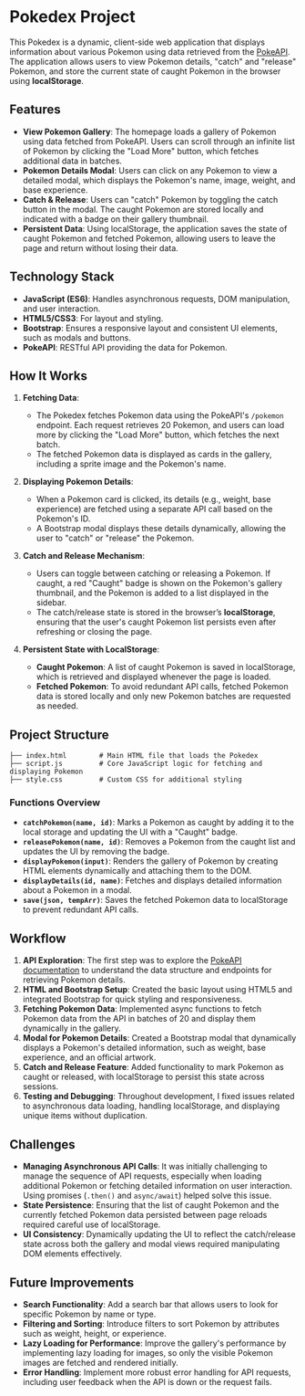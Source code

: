 # Pokedex Project

This Pokedex is a dynamic, client-side web application that displays information about various Pokemon using data retrieved from the [PokeAPI](https://pokeapi.co/). The application allows users to view Pokemon details, "catch" and "release" Pokemon, and store the current state of caught Pokemon in the browser using **localStorage**. 

## Features

- **View Pokemon Gallery**: The homepage loads a gallery of Pokemon using data fetched from PokeAPI. Users can scroll through an infinite list of Pokemon by clicking the "Load More" button, which fetches additional data in batches.
- **Pokemon Details Modal**: Users can click on any Pokemon to view a detailed modal, which displays the Pokemon's name, image, weight, and base experience.
- **Catch & Release**: Users can "catch" Pokemon by toggling the catch button in the modal. The caught Pokemon are stored locally and indicated with a badge on their gallery thumbnail.
- **Persistent Data**: Using localStorage, the application saves the state of caught Pokemon and fetched Pokemon, allowing users to leave the page and return without losing their data.

## Technology Stack

- **JavaScript (ES6)**: Handles asynchronous requests, DOM manipulation, and user interaction.
- **HTML5/CSS3**: For layout and styling.
- **Bootstrap**: Ensures a responsive layout and consistent UI elements, such as modals and buttons.
- **PokeAPI**: RESTful API providing the data for Pokemon.

## How It Works

1. **Fetching Data**:
    - The Pokedex fetches Pokemon data using the PokeAPI's `/pokemon` endpoint. Each request retrieves 20 Pokemon, and users can load more by clicking the "Load More" button, which fetches the next batch.
    - The fetched Pokemon data is displayed as cards in the gallery, including a sprite image and the Pokemon's name.

2. **Displaying Pokemon Details**:
    - When a Pokemon card is clicked, its details (e.g., weight, base experience) are fetched using a separate API call based on the Pokemon's ID.
    - A Bootstrap modal displays these details dynamically, allowing the user to "catch" or "release" the Pokemon.

3. **Catch and Release Mechanism**:
    - Users can toggle between catching or releasing a Pokemon. If caught, a red "Caught" badge is shown on the Pokemon's gallery thumbnail, and the Pokemon is added to a list displayed in the sidebar.
    - The catch/release state is stored in the browser’s **localStorage**, ensuring that the user's caught Pokemon list persists even after refreshing or closing the page.

4. **Persistent State with LocalStorage**:
    - **Caught Pokemon**: A list of caught Pokemon is saved in localStorage, which is retrieved and displayed whenever the page is loaded.
    - **Fetched Pokemon**: To avoid redundant API calls, fetched Pokemon data is stored locally and only new Pokemon batches are requested as needed.

## Project Structure

```
├── index.html        # Main HTML file that loads the Pokedex
├── script.js         # Core JavaScript logic for fetching and displaying Pokemon
├── style.css         # Custom CSS for additional styling

```

### Functions Overview

- **`catchPokemon(name, id)`**: Marks a Pokemon as caught by adding it to the local storage and updating the UI with a "Caught" badge.
- **`releasePokemon(name, id)`**: Removes a Pokemon from the caught list and updates the UI by removing the badge.
- **`displayPokemon(input)`**: Renders the gallery of Pokemon by creating HTML elements dynamically and attaching them to the DOM.
- **`displayDetails(id, name)`**: Fetches and displays detailed information about a Pokemon in a modal.
- **`save(json, tempArr)`**: Saves the fetched Pokemon data to localStorage to prevent redundant API calls.

## Workflow

1. **API Exploration**: The first step was to explore the [PokeAPI documentation](https://pokeapi.co/docs/v2) to understand the data structure and endpoints for retrieving Pokemon details.
2. **HTML and Bootstrap Setup**: Created the basic layout using HTML5 and integrated Bootstrap for quick styling and responsiveness.
3. **Fetching Pokemon Data**: Implemented async functions to fetch Pokemon data from the API in batches of 20 and display them dynamically in the gallery.
4. **Modal for Pokemon Details**: Created a Bootstrap modal that dynamically displays a Pokemon's detailed information, such as weight, base experience, and an official artwork.
5. **Catch and Release Feature**: Added functionality to mark Pokemon as caught or released, with localStorage to persist this state across sessions.
6. **Testing and Debugging**: Throughout development, I fixed issues related to asynchronous data loading, handling localStorage, and displaying unique items without duplication.

## Challenges

- **Managing Asynchronous API Calls**: It was initially challenging to manage the sequence of API requests, especially when loading additional Pokemon or fetching detailed information on user interaction. Using promises (`.then()` and `async/await`) helped solve this issue.
- **State Persistence**: Ensuring that the list of caught Pokemon and the currently fetched Pokemon data persisted between page reloads required careful use of localStorage.
- **UI Consistency**: Dynamically updating the UI to reflect the catch/release state across both the gallery and modal views required manipulating DOM elements effectively.

## Future Improvements

- **Search Functionality**: Add a search bar that allows users to look for specific Pokemon by name or type.
- **Filtering and Sorting**: Introduce filters to sort Pokemon by attributes such as weight, height, or experience.
- **Lazy Loading for Performance**: Improve the gallery's performance by implementing lazy loading for images, so only the visible Pokemon images are fetched and rendered initially.
- **Error Handling**: Implement more robust error handling for API requests, including user feedback when the API is down or the request fails.


